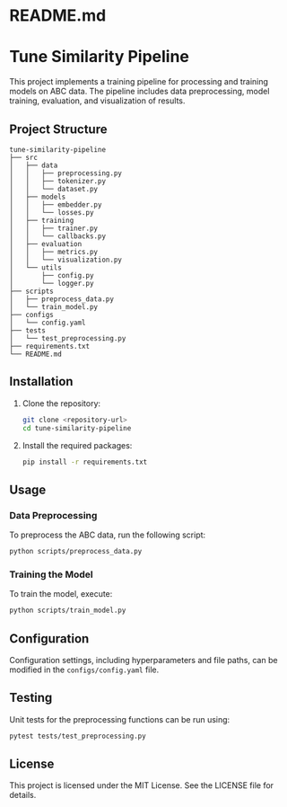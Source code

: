 # README.md

# Tune Similarity Pipeline

This project implements a training pipeline for processing and training models on ABC data. The pipeline includes data preprocessing, model training, evaluation, and visualization of results.

## Project Structure

```
tune-similarity-pipeline
├── src
│   ├── data
│   │   ├── preprocessing.py
│   │   ├── tokenizer.py
│   │   └── dataset.py
│   ├── models
│   │   ├── embedder.py
│   │   └── losses.py
│   ├── training
│   │   ├── trainer.py
│   │   └── callbacks.py
│   ├── evaluation
│   │   ├── metrics.py
│   │   └── visualization.py
│   └── utils
│       ├── config.py
│       └── logger.py
├── scripts
│   ├── preprocess_data.py
│   └── train_model.py
├── configs
│   └── config.yaml
├── tests
│   └── test_preprocessing.py
├── requirements.txt
└── README.md
```

## Installation

1. Clone the repository:
   ```bash
   git clone <repository-url>
   cd tune-similarity-pipeline
   ```

2. Install the required packages:
   ```bash
   pip install -r requirements.txt
   ```

## Usage

### Data Preprocessing

To preprocess the ABC data, run the following script:
```bash
python scripts/preprocess_data.py
```

### Training the Model

To train the model, execute:
```bash
python scripts/train_model.py
```

## Configuration

Configuration settings, including hyperparameters and file paths, can be modified in the `configs/config.yaml` file.

## Testing

Unit tests for the preprocessing functions can be run using:
```bash
pytest tests/test_preprocessing.py
```

## License

This project is licensed under the MIT License. See the LICENSE file for details.